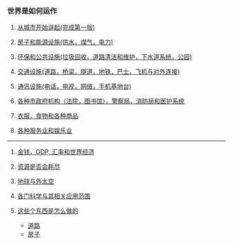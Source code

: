 ### 世界是如何运作

1. <a href="/world/city">从城市开始讲起(完成第一版)</a>

1. <a href="/world/utility">房子和能源设施(供水，煤气，电力)</a>

1. <a href="/world/enviorment">环保和公共设施(垃圾回收，道路清洁和维护，下水道系统，公园)</a>

1. <a href="/world/transportation">交通设施(道路，桥梁，隧道，地铁，巴士，飞机与对外连接)</a>

1. <a href="/world/communication">通讯设施(电话，电视，网络，手机基地台)</a>

1. <a href="/world/government">各种市政府机构（法院，图书馆），警察局，消防局和医护系统</a>

1. <a href="/world/goods">衣服，食物和各种商品</a>

1. <a href="/world/entertainment">各种服务业和娱乐业</a>

***

1. <a href="/world/money">金钱，GDP, 汇率和世界经济</a>

1. <a href="/world/resource">资源是否会耗尽</a>

1. <a href="/world/planets">地球与外太空</a>

1. <a href="/world/education">各门科学与其相关应用范围</a>

1. <a href="/world/howitsmade">这些个东西是怎么做的</a>
	- <a href="/world/howitsmade/road">道路</a>
	- <a href="/world/howitsmade/house">房子</a>